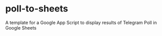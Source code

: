 # poll-to-sheets
A template for a Google App Script to display results of Telegram Poll in Google Sheets

